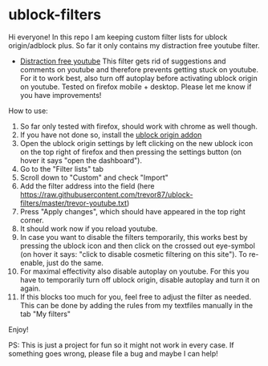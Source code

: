 # ublock-filters

Hi everyone! In this repo I am keeping custom filter lists for ublock origin/adblock plus. So far it only contains my distraction free youtube filter.

* [Distraction free youtube](https://raw.githubusercontent.com/trevor87/ublock-filters/master/trevor-youtube.txt)
  This filter gets rid of suggestions and comments on youtube and therefore prevents getting stuck on youtube. For it to work best, also turn off autoplay before activating ublock origin on youtube. Tested on firefox mobile + desktop. Please let me know if you have improvements!

How to use:
1. So far only tested with firefox, should work with chrome as well though.
2. If you have not done so, install the [ublock origin addon](https://addons.mozilla.org/en-US/firefox/addon/ublock-origin/)
3. Open the ublock origin settings by left clicking on the new ublock icon on the top right of firefox and then pressing the settings button (on hover it says "open the dashboard").
4. Go to the "Filter lists" tab
5. Scroll down to "Custom" and check "Import"
6. Add the filter address into the field (here https://raw.githubusercontent.com/trevor87/ublock-filters/master/trevor-youtube.txt)
7. Press "Apply changes", which should have appeared in the top right corner.
8. It should work now if you reload youtube.
9. In case you want to disable the filters temporarily, this works best by pressing the ublock icon and then click on the crossed out eye-symbol (on hover it says: "click to disable cosmetic filtering on this site"). To re-enable, just do the same.
10. For maximal effectivity also disable autoplay on youtube. For this you have to temporarily turn off ublock origin, disable autoplay and turn it on again.
11. If this blocks too much for you, feel free to adjust the filter as needed. This can be done by adding the rules from my textfiles manually in the tab "My filters"

Enjoy!

PS: This is just a project for fun so it might not work in every case. If something goes wrong, please file a bug and maybe I can help!
